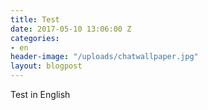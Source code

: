 ```yaml
---
title: Test
date: 2017-05-10 13:06:00 Z
categories:
- en
header-image: "/uploads/chatwallpaper.jpg"
layout: blogpost
---
```


Test in English